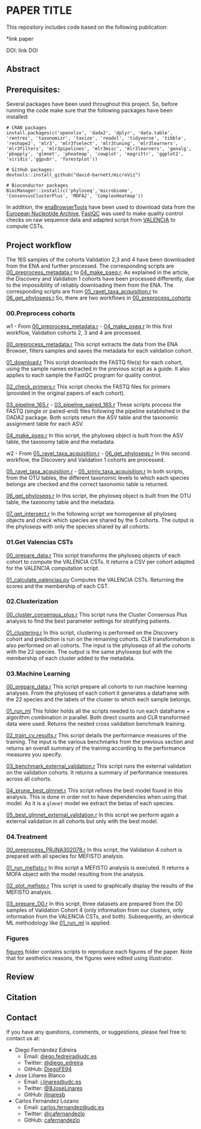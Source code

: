 # PAPER TITLE

This repository includes code based on the following publication:

*link paper

DOI: link DOI

## Abstract

## Prerequisites:

Several packages have been used throughout this project. So, before running the code make sure that the following packages have been installed:

```{r}
# CRAN packages
install.packages(c('openxlsx', 'dada2', 'dplyr', 'data.table', 'rentrez', 'taxonomizr', 'taxize', 'readxl', 'tidyverse', 'tibble', 'reshape2', 'mlr3', 'mlr3fselect', 'mlr3tuning', 'mlr3learners', 'mlr3filters', 'mlr3pipelines', 'mlr3misc', 'mlr3learners', 'genalg', 'pbapply', 'glmnet', 'pheatmap', 'cowplot', 'magrittr', 'ggplot2', 'viridis','ggpubr', 'forestplot'))

# GitHub packages:
devtools::install_github("david-barnett/microViz")

# Bioconductor packages
BiocManager::install(c('phyloseq','microbiome', 'ConsensusClusterPlus', 'MOFA2', 'ComplexHeatmap'))

```

In addition, the [enaBrowserTools](https://github.com/enasequence/enaBrowserTools) have been used to download data from the [European Nucleotide Archive](https://www.ebi.ac.uk/ena/browser/home),  [FastQC](https://www.bioinformatics.babraham.ac.uk/projects/fastqc/) was used to make quality control checks on raw sequence data and adapted script from [VALENCIA](https://github.com/ravel-lab/VALENCIA) to compute CSTs.

## Project workflow
The 16S samples of the cohorts Validation 2,3 and 4 have been downloaded from the ENA and further processed. The corresponding scripts are [00_preprocess_metadata.r](https://github.com/DiegoFE94/BV_Microbiome/blob/main/00_preprocess_cohorts/code/00_preprocess_metadata.r) to [04_make_pseq.r](https://github.com/DiegoFE94/BV_Microbiome/blob/main/00_preprocess_cohorts/code/04_make_pseq.r). As explained in the article, the Discovery and Validation 1 cohorts have been processed differently, due to the impossibility of reliably downloading them from the ENA. The corresponding scripts are from [05_ravel_taxa_acquisition.r](https://github.com/DiegoFE94/BV_Microbiome/blob/main/00_preprocess_cohorts/code/05_ravel_taxa_acquisition.r) to [06_get_phyloseqs.r](https://github.com/DiegoFE94/BV_Microbiome/blob/main/00_preprocess_cohorts/code/06_get_phyloseqs.r).So, there are two workflows in [00_preprocess_cohorts](https://github.com/DiegoFE94/BV_Microbiome/tree/main/00_preprocess_cohorts/code)

### 00.Preprocess cohorts
w1 - From [00_preprocess_metadata.r](https://github.com/DiegoFE94/BV_Microbiome/blob/main/00_preprocess_cohorts/code/00_preprocess_metadata.r) - [04_make_pseq.r](https://github.com/DiegoFE94/BV_Microbiome/blob/main/00_preprocess_cohorts/code/04_make_pseq.r) In this first workflow, Validation cohorts 2, 3 and 4 are processed. 

[00_preprocess_metadata.r](https://github.com/DiegoFE94/BV_Microbiome/blob/main/00_preprocess_cohorts/code/00_preprocess_metadata.r) This script extracts the data from the ENA Browser, filters samples and saves the metadata for each validation cohort.

[01_download.r](https://github.com/DiegoFE94/BV_Microbiome/blob/main/00_preprocess_cohorts/code/01_download.r) This script downloads the FASTQ file(s) for each cohort, using the sample names extracted in the previous script as a guide. It also applies to each sample the FastQC program for quality control.

[02_check_primers.r](https://github.com/DiegoFE94/BV_Microbiome/blob/main/00_preprocess_cohorts/code/02_check_primers.r) This script checks the FASTQ files for primers (provided in the original papers of each cohort).

[03_pipeline_16S.r](https://github.com/DiegoFE94/BV_Microbiome/blob/main/00_preprocess_cohorts/code/03_pipeline_16S.r) - [03_pipeline_paired_16S.r](https://github.com/DiegoFE94/BV_Microbiome/blob/main/00_preprocess_cohorts/code/03_pipeline_paired_16S.r) These scripts process the FASTQ (single or paired-end) files following the pipeline established in the DADA2 package. Both scripts return the ASV table and the taxonomic assignment table for each ASV.

[04_make_pseq.r](https://github.com/DiegoFE94/BV_Microbiome/blob/main/00_preprocess_cohorts/code/04_make_pseq.r) In this script, the phyloseq object is built from the ASV table, the taxonomy table and the metadata.

w2 - From [05_ravel_taxa_acquisition.r](https://github.com/DiegoFE94/BV_Microbiome/blob/main/00_preprocess_cohorts/code/05_ravel_taxa_acquisition.r) - [06_get_phyloseqs.r](https://github.com/DiegoFE94/BV_Microbiome/blob/main/00_preprocess_cohorts/code/06_get_phyloseqs.r) In this second workflow, the Discovery and Validation 1 cohorts are processed.

[05_ravel_taxa_acquisition.r](https://github.com/DiegoFE94/BV_Microbiome/blob/main/00_preprocess_cohorts/code/05_ravel_taxa_acquisition.r) - [05_sriniv_taxa_acquisition.r](https://github.com/DiegoFE94/BV_Microbiome/blob/main/00_preprocess_cohorts/code/05_sriniv_taxa_acquisition.r) In both scripts, from the OTU tables, the different taxonomic levels to which each species belongs are checked and the correct taxonomic table is returned.
 
[06_get_phyloseqs.r](https://github.com/DiegoFE94/BV_Microbiome/blob/main/00_preprocess_cohorts/code/06_get_phyloseqs.r) In this script, the phyloseq object is built from the OTU table, the taxonomy table and the metadata.

[07_get_intersect.r](https://github.com/DiegoFE94/BV_Microbiome/blob/main/00_preprocess_cohorts/code/07_get_intersect.r) In the following script we homogenise all phyloseq objects and check which species are shared by the 5 cohorts. The output is the phyloseqs with only the species shared by all cohorts.

### 01.Get Valencias CSTs

[00_prepare_data.r](https://github.com/DiegoFE94/BV_Microbiome/blob/main/01_get_valencias/code/00_prepare_data.r) This script transforms the phyloseq objects of each cohort to compute the VALENCIA CSTs. It returns a CSV per cohort adapted for the VALENCIA computation script. 

[01_calculate_valencias.py](https://github.com/DiegoFE94/BV_Microbiome/blob/main/01_get_valencias/code/01_calculate_valencias.py) Computes the VALENCIA CSTs. Returning the scores and the membership of each CST.

### 02.Clusterization

[00_cluster_consensus_plus.r](https://github.com/DiegoFE94/BV_Microbiome/blob/main/02_cluster/code/00_cluster_consensus_plus.r) This script runs the Cluster Consensus Plus analysis to find the best parameter settings for stratifying patients.

[01_clustering.r](https://github.com/DiegoFE94/BV_Microbiome/blob/main/02_cluster/code/01_clustering.r) In this script, clustering is performed on the Discovery cohort and prediction is run on the remaining cohorts. CLR transformation is also performed on all cohorts. The input is the phyloseqs of all the cohorts with the 22 species. The output is the same phyloseqs but with the membership of each cluster added to the metadata.

### 03.Machine Learning

[00_prepare_data.r](https://github.com/DiegoFE94/BV_Microbiome/blob/main/03_machine_learning/code/00_prepare_data.r) This script prepare all cohorts to run machine learning analyses. From the phyloseq of each cohort it generates a dataframe with the 22 species and the labels of the cluster to which each sample belongs.

[01_run_ml](https://github.com/DiegoFE94/BV_Microbiome/tree/main/03_machine_learning/code/01_run_ml) This folder holds all the scripts needed to run each dataframe + algorithm combination in parallel. Both direct counts and CLR transformed data were used. Returns the nested cross validation benchmark training.

[02_train_cv_results.r](https://github.com/DiegoFE94/BV_Microbiome/blob/main/03_machine_learning/code/02_train_cv_results.r) This script details the performance measures of the training. The input is the various benchmarks from the previous section and returns an overall summary of the training according to the performance measures you specify.

[03_benchmark_external_validation.r](https://github.com/DiegoFE94/BV_Microbiome/blob/main/03_machine_learning/code/03_benchmark_external_validation.r) This script runs the external validation on the validation cohorts. It returns a summary of performance measures across all cohorts.

[04_prune_best_glmnet.r](https://github.com/DiegoFE94/BV_Microbiome/blob/main/03_machine_learning/code/04_prune_best_glmnet.r) This script refines the best model found in this analysis. This is done in order not to have dependencies when using that model. As it is a ```glmnet``` model we extract the betas of each species.

[05_best_glmnet_external_validation.r](https://github.com/DiegoFE94/BV_Microbiome/blob/main/03_machine_learning/code/05_best_glmnet_external_validation.r) In this script we perform again a external validation in all cohorts but only with the best model.

### 04.Treatment 

[00_preprocess_PRJNA302078.r](https://github.com/DiegoFE94/BV_Microbiome/blob/main/04_treatment/code/00_preprocess_PRJNA302078.r) In this script, the Validation 4 cohort is prepared with all species for MEFISTO analysis.

[01_run_mefisto.r](https://github.com/DiegoFE94/BV_Microbiome/blob/main/04_treatment/code/01_run_mefisto.r) In this script a MEFISTO analysis is executed. It returns a MOFA object with the model resulting from the analysis.

[02_plot_mefisto.r](https://github.com/DiegoFE94/BV_Microbiome/blob/main/04_treatment/code/02_plot_mefisto.r) This script is used to graphically display the results of the MEFISTO analysis.

[03_prepare_D0.r](https://github.com/DiegoFE94/BV_Microbiome/blob/main/04_treatment/code/03_prepare_D0.r) In this script, three datasets are prepared from the D0 samples of Validation Cohort 4 (only information from our clusters, only information from the VALENCIA CSTs, and both). Subsequently, an identical ML methodology like [01_run_ml](https://github.com/DiegoFE94/BV_Microbiome/tree/main/03_machine_learning/code/01_run_ml) is applied.

### Figures
[figures](https://github.com/DiegoFE94/BV_Microbiome/tree/main/figures/code) folder contains scripts to reproduce each figures of the paper. Note that for aesthetics reasons, the figures were edited using illustrator.

## Review

## Citation

## Contact

If you have any questions, comments, or suggestions, please feel free to
contact us at:

- Diego Fernández Edreira
  - Email: <diego.fedreira@udc.es>
  - Twitter: [@diego_edreira](https://twitter.com/diego_edreira)
  - GitHub: [DiegoFE94](https://github.com/DiegoFE94/)
- Jose Liñares Blanco
  - Email: <j.linares@udc.es>
  - Twitter: [@8JoseLinares](https://twitter.com/8JoseLinares)
  - GitHub: [jlinaresb](https://github.com/jlinaresb)
- Carlos Fernández Lozano
  - Email: <carlos.fernandez@udc.es>
  - Twitter: [@cafernandezlo](https://twitter.com/cafernandezlo)
  - GitHub: [cafernandezlo](https://github.com/cafernandezlo)